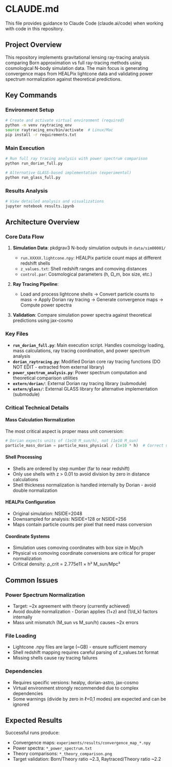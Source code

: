 # CLAUDE.md

This file provides guidance to Claude Code (claude.ai/code) when working with code in this repository.

## Project Overview

This repository implements gravitational lensing ray-tracing analysis comparing Born approximation vs full ray-tracing methods using cosmological N-body simulation data. The main focus is generating convergence maps from HEALPix lightcone data and validating power spectrum normalization against theoretical predictions.

## Key Commands

### Environment Setup
```bash
# Create and activate virtual environment (required)
python -m venv raytracing_env
source raytracing_env/bin/activate  # Linux/Mac
pip install -r requirements.txt
```

### Main Execution
```bash
# Run full ray tracing analysis with power spectrum comparison
python run_dorian_full.py

# Alternative GLASS-based implementation (experimental)
python run_glass_full.py
```

### Results Analysis
```bash
# View detailed analysis and visualizations
jupyter notebook results.ipynb
```

## Architecture Overview

### Core Data Flow
1. **Simulation Data**: pkdgrav3 N-body simulation outputs in `data/sim00001/`
   - `run.XXXXX.lightcone.npy`: HEALPix particle count maps at different redshift shells
   - `z_values.txt`: Shell redshift ranges and comoving distances
   - `control.par`: Cosmological parameters (h, Ω_m, box size, etc.)

2. **Ray Tracing Pipeline**: 
   - Load and process lightcone shells → Convert particle counts to mass → Apply Dorian ray tracing → Generate convergence maps → Compute power spectra

3. **Validation**: Compare simulation power spectra against theoretical predictions using jax-cosmo

### Key Files

- **`run_dorian_full.py`**: Main execution script. Handles cosmology loading, mass calculations, ray tracing coordination, and power spectrum analysis
- **`dorian_raytracing.py`**: Modified Dorian core ray tracing functions (DO NOT EDIT - extracted from external library)
- **`power_spectrum_analysis.py`**: Power spectrum computation and theoretical comparison utilities
- **`extern/dorian/`**: External Dorian ray tracing library (submodule)
- **`extern/glass/`**: External GLASS library for alternative implementation (submodule)

### Critical Technical Details

#### Mass Calculation Normalization
The most critical aspect is proper mass unit conversion:
```python
# Dorian expects units of (1e10 M_sun/h), not (1e10 M_sun)
particle_mass_dorian = particle_mass_physical / (1e10 * h)  # Correct units
```

#### Shell Processing
- Shells are ordered by step number (far to near redshift)
- Only use shells with z > 0.01 to avoid division by zero in distance calculations
- Shell thickness normalization is handled internally by Dorian - avoid double normalization

#### HEALPix Configuration
- Original simulation: NSIDE=2048 
- Downsampled for analysis: NSIDE=128 or NSIDE=256
- Maps contain particle counts per pixel that need mass conversion

#### Coordinate Systems
- Simulation uses comoving coordinates with box size in Mpc/h
- Physical vs comoving coordinate conversions are critical for proper normalization
- Critical density: ρ_crit = 2.775e11 × h² M_sun/Mpc³

## Common Issues

### Power Spectrum Normalization
- Target: ~2x agreement with theory (currently achieved)
- Avoid double normalization - Dorian applies (1+z) and (1/d_k) factors internally
- Mass unit mismatch (M_sun vs M_sun/h) causes ~2x errors

### File Loading
- Lightcone .npy files are large (~GB) - ensure sufficient memory
- Shell redshift mapping requires careful parsing of z_values.txt format
- Missing shells cause ray tracing failures

### Dependencies
- Requires specific versions: healpy, dorian-astro, jax-cosmo
- Virtual environment strongly recommended due to complex dependencies
- Some warnings (divide by zero in ℓ=0,1 modes) are expected and can be ignored

## Expected Results

Successful runs produce:
- Convergence maps: `experiments/results/convergence_map_*.npy`
- Power spectra: `*_power_spectrum.txt` 
- Theory comparisons: `*_theory_comparison.png`
- Target validation: Born/Theory ratio ~2.3, Raytraced/Theory ratio ~2.2
